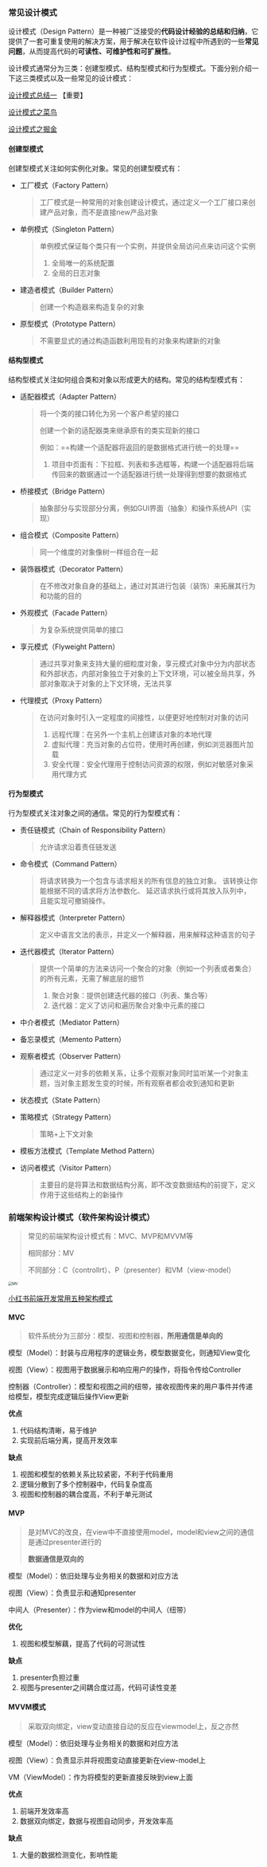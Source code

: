 ### 常见设计模式

设计模式（Design Pattern）是一种被广泛接受的**代码设计经验的总结和归纳**，它提供了一套可重复使用的解决方案，用于解决在软件设计过程中所遇到的一些**常见问题**，从而提高代码的**可读性、可维护性和可扩展性**。

设计模式通常分为三类：创建型模式、结构型模式和行为型模式。下面分别介绍一下这三类模式以及一些常见的设计模式：

[设计模式总结一](https://refactoringguru.cn/design-patterns/bridge) 【重要】

[设计模式之菜鸟](https://www.runoob.com/design-pattern/bridge-pattern.html)

[设计模式之掘金](https://juejin.cn/collection/7248828229914312759)

#### 创建型模式

创建型模式关注如何实例化对象。常见的创建型模式有：

- 工厂模式（Factory Pattern）

  > 工厂模式是一种常用的对象创建设计模式，通过定义一个工厂接口来创建产品对象，而不是直接new产品对象

- 单例模式（Singleton Pattern）

  > 单例模式保证每个类只有一个实例，并提供全局访问点来访问这个实例
  >
  > 1. 全局唯一的系统配置
  > 2. 全局的日志对象

- 建造者模式（Builder Pattern）

  > 创建一个构造器来构造复杂的对象

- 原型模式（Prototype Pattern）

  > 不需要显式的通过构造函数利用现有的对象来构建新的对象

#### 结构型模式

结构型模式关注如何组合类和对象以形成更大的结构。常见的结构型模式有：

- 适配器模式（Adapter Pattern）

  > 将一个类的接口转化为另一个客户希望的接口
  >
  > 创建一个新的适配器类来继承原有的类实现新的接口
  >
  > 例如：==构建一个适配器将返回的是数据格式进行统一的处理==
  >
  > 1. 项目中页面有：下拉框、列表和多选框等，构建一个适配器将后端传回来的数据通过一个适配器进行统一处理得到想要的数据格式

- 桥接模式（Bridge Pattern）

  > 抽象部分与实现部分分离，例如GUI界面（抽象）和操作系统API（实现）

- 组合模式（Composite Pattern）

  > 同一个维度的对象像树一样组合在一起

- 装饰器模式（Decorator Pattern）

  > 在不修改对象自身的基础上，通过对其进行包装（装饰）来拓展其行为和功能的目的

- 外观模式（Facade Pattern）

  > 为复杂系统提供简单的接口

- 享元模式（Flyweight Pattern）

  > 通过共享对象来支持大量的细粒度对象，享元模式对象中分为内部状态和外部状态，内部对象独立于对象的上下文环境，可以被全局共享，外部对象取决于对象的上下文环境，无法共享

- 代理模式（Proxy Pattern）

  > 在访问对象时引入一定程度的间接性，以便更好地控制对对象的访问
  >
  > 1. 远程代理：在另外一个主机上创建该对象的本地代理
  > 2. 虚拟代理：充当对象的占位符，使用时再创建，例如浏览器图片加载
  > 3. 安全代理：安全代理用于控制访问资源的权限，例如对敏感对象采用代理方式

#### 行为型模式

行为型模式关注对象之间的通信。常见的行为型模式有：

- 责任链模式（Chain of Responsibility Pattern）

  > 允许请求沿着责任链发送

- 命令模式（Command Pattern）

  > 将请求转换为一个包含与请求相关的所有信息的独立对象。 该转换让你能根据不同的请求将方法参数化、 延迟请求执行或将其放入队列中， 且能实现可撤销操作。

- 解释器模式（Interpreter Pattern）

  > 定义中语言文法的表示，并定义一个解释器，用来解释这种语言的句子

- 迭代器模式（Iterator Pattern）

  > 提供一个简单的方法来访问一个聚合的对象（例如一个列表或者集合）的所有元素，无需了解底层的细节
  >
  > 1. 聚合对象：提供创建迭代器的接口（列表、集合等）
  > 2. 迭代器：定义了访问和遍历聚合对象中元素的接口

- 中介者模式（Mediator Pattern）

- 备忘录模式（Memento Pattern）

- 观察者模式（Observer Pattern）

  > 通过定义一对多的依赖关系，让多个观察对象同时监听某一个对象主题，当对象主题发生变的时候，所有观察者都会收到通知和更新

- 状态模式（State Pattern）

- 策略模式（Strategy Pattern）

  > 策略+上下文对象

- 模板方法模式（Template Method Pattern）

- 访问者模式（Visitor Pattern）

  > 主要目的是将算法和数据结构分离，即不改变数据结构的前提下，定义作用于这些结构上的新操作



### 前端架构设计模式（软件架构设计模式）

> 常见的前端架构设计模式有：MVC、MVP和MVVM等 
>
> 相同部分：MV
>
> 不同部分：C（controllrt）、P（presenter）和VM（view-model）

<img src="/Users/snowfly96/Documents/GitHub/front-end-code/CSBasics/assets/MV.png" alt="MV" style="zoom:50%;" />

[小红书前端开发常用五种架构模式](https://www.xiaohongshu.com/explore/640aa113000000002702b8b6?app_platform=android&app_version=7.82.0&share_from_user_hidden=true&type=normal&xhsshare=WeixinSession&appuid=615334060000000002024321&apptime=1681173149)

#### MVC

> 软件系统分为三部分：模型、视图和控制器，**所用通信是单向的**

模型（Model）：封装与应用程序的逻辑业务，模型数据变化，则通知View变化

视图（View）：视图用于数据展示和响应用户的操作，将指令传给Controller

控制器（Controller）：模型和视图之间的纽带，接收视图传来的用户事件并传递给模型，模型完成逻辑后操作View更新

**优点**

1. 代码结构清晰，易于维护
2. 实现前后端分离，提高开发效率

**缺点**

1. 视图和模型的依赖关系比较紧密，不利于代码重用
2. 逻辑分散到了多个控制器中，代码复杂度高
3. 视图和控制器的耦合度高，不利于单元测试

#### MVP

> 是对MVC的改良，在view中不直接使用model，model和view之间的通信是通过presenter进行的
>
> **数据通信是双向的**

模型（Model）：依旧处理与业务相关的数据和对应方法

视图（View）：负责显示和通知presenter

中间人（Presenter）：作为view和model的中间人（纽带）

**优化**

1. 视图和模型解藕，提高了代码的可测试性

**缺点**

1. presenter负担过重
2. 视图与presenter之间耦合度过高，代码可读性变差

#### MVVM模式

> 采取双向绑定，view变动直接自动的反应在viewmodel上，反之亦然

模型（Model）：依旧处理与业务相关的数据和对应方法

视图（View）：负责显示并将视图变动直接更新在view-model上

VM（ViewModel）：作为将模型的更新直接反映到view上面

**优点**

1. 前端开发效率高
2. 数据双向绑定，数据与视图自动同步，开发效率高

**缺点**

1. 大量的数据检测变化，影响性能